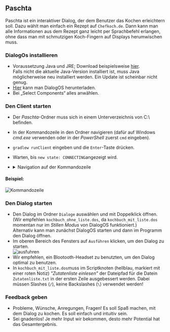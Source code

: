 ## Paschta

Paschta ist ein interaktiver Dialog, der dem Benutzer das Kochen erleichtern soll. Dazu wählt man einfach ein Rezept auf ```Chefkoch.de```. Dann kann man alle Informationen aus dem Rezept ganz leicht per Sprachbefehl erlangen, ohne dass man mit schmutzigen Koch-Fingern auf Displays herumwischen muss.

### DialogOs installieren
- Voraussetzung Java und JRE; Download beispielsweise <a href="https://www.oracle.com/technetwork/java/javase/downloads/jre8-downloads-2133155.html">hier</a>.
<br>Falls nicht die aktuelle Java-Version installiert ist, muss Java möglicherweise neu installiert werden. Ein Update ist scheinbar nicht genug.
- <a href= "https://www.dialogos.app/de/index.html">Hier</a> kann man DialogOS herunterladen.
- Bei „Select Components“ alles anwählen.

### Den Client starten
- Der _Paschta_-Ordner muss sich in einem Unterverzeichnis von C:\ befinden.
- In der Kommandozeile in den Ordner navigieren (dafür auf Windows _cmd.exe_ verwenden oder in der _PowerShell_ zuerst ```cmd``` eingeben).
- ```gradlew runClient``` eingeben und die ```Enter```-Taste drücken.
- Warten, bis ```new state: CONNECTING```angezeigt wird.

- <details>
  <summary>Navigation auf der Kommandozeile</summary>
  <br>
  <ul>
<li><code>cmd.exe</code> ausführen (einfach in die Suche eingeben)</li>
<li>Jede Befehlszeile beginnt mit dem Pfad zu dem Ordner, in dem man sich gerade befindet. Dahinter kann man einen Befehl eintippen und mit der <code>Enter</code>-Taste bestätigen.</li>
<li>Mit <code>dir</code> kann man sich den Inhalt des aktuellen Ordners anzeigen lassen.</li>
<li>Mit <code>cd</code>, dann _Leerzeichen_ und _Ordnername_ kannst du in einen Unterordner wechseln.</li>
<li>Mit <code>cd</code>, dann _Leerzeichen_ und einem Pfad kann man direkt in den gewünschten Ordner wechseln.</li>
<li>Mit <code>cd..</code> kann man eine Ordnerebene höher wechseln.</li>
  </ul>
</details>
<h4>Beispiel:</h4>


![Kommandozeile](https://user-images.githubusercontent.com/36304889/52163374-64abf980-26e1-11e9-9c77-4f097fdb6837.JPG)

### Den Dialog starten
- Den Dialog im Ordner ```Dialoge``` auswählen und mit Doppelklick öffnen. (Wir empfehlen ```kochbuch_ohne_liste.dos```, da ```kochbuch_mit_liste.dos``` momentan nur im _Stillen Modus_ von DialogOS funktioniert.)
<br>Alternativ kann man zunächst DialogOS starten und dann im Programm den Dialog öffnen.
- Im oberen Bereich des Fensters auf ```Ausführen``` klicken, um den Dialog zu starten.<br>
![ausfuhren](https://user-images.githubusercontent.com/36304889/52163474-cde03c80-26e2-11e9-8038-39111c5a537e.JPG)
- Wir empfehlen, ein Blootooth-Headset zu benutzten, um den Dialog optimal zu benutzen.
- In ```kochbuch_mit_liste.dos```muss im Scriptknoten (hellblau, markiert mit einer roten Notiz) _"Zutatenliste einlesen"_ der Dateipfad für die Datein ```Zutatenliste.txt``` in der ersten Zeile ausgebessert werden. Dabei müssen Slashes (```/```), keine Backslashes (```\```) verwendet werden!

### Feedback geben
-	Probleme, Wünsche, Anregungen, Fragen! Es soll Spaß machen, mit dem Dialog zu kochen. Es soll einfach und intuitiv sein.
-	Sei gnadenlos! Je mehr Input wir bekommen, desto mehr Potential hat das Gesamtergebnis.
